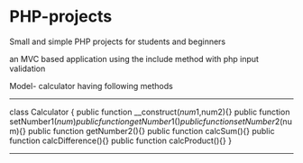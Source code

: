 # PHP-projects
Small and simple PHP projects for students and beginners

an MVC based application using the include method with
php input validation

Model- calculator having following methods
*****************************************************************************
class Calculator
{
public function __construct($num1,$num2){}
public function setNumber1($num){}
public function getNumber1(){}
public function setNumber2($num){}
public function getNumber2(){}
public function calcSum(){}
public function calcDifference(){}
public function calcProduct(){}
}
****************************************************************************
